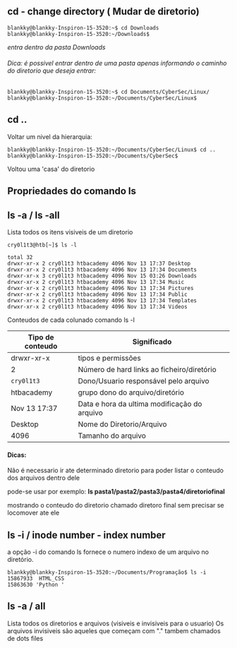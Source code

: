 

## cd - change directory ( Mudar de diretorio)
```shell-session
blankky@blankky-Inspiron-15-3520:~$ cd Downloads
blankky@blankky-Inspiron-15-3520:~/Downloads$ 

```
*entra dentro da pasta Downloads*
###### Dica: é possivel entrar dentro de uma pasta apenas informando o caminho do diretorio que deseja entrar:
```shell-session
blankky@blankky-Inspiron-15-3520:~$ cd Documents/CyberSec/Linux/
blankky@blankky-Inspiron-15-3520:~/Documents/CyberSec/Linux$ 
```




## cd ..
Voltar um nivel da hierarquia:
```shell-session
blankky@blankky-Inspiron-15-3520:~/Documents/CyberSec/Linux$ cd ..
blankky@blankky-Inspiron-15-3520:~/Documents/CyberSec$ 
```
Voltou uma 'casa' do diretorio

## Propriedades do comando ls 

## ls -a / ls -all
Lista todos os itens visiveis de um diretorio
```shell-session
cry0l1t3@htb[~]$ ls -l

total 32
drwxr-xr-x 2 cry0l1t3 htbacademy 4096 Nov 13 17:37 Desktop
drwxr-xr-x 2 cry0l1t3 htbacademy 4096 Nov 13 17:34 Documents
drwxr-xr-x 3 cry0l1t3 htbacademy 4096 Nov 15 03:26 Downloads
drwxr-xr-x 2 cry0l1t3 htbacademy 4096 Nov 13 17:34 Music
drwxr-xr-x 2 cry0l1t3 htbacademy 4096 Nov 13 17:34 Pictures
drwxr-xr-x 2 cry0l1t3 htbacademy 4096 Nov 13 17:34 Public
drwxr-xr-x 2 cry0l1t3 htbacademy 4096 Nov 13 17:34 Templates
drwxr-xr-x 2 cry0l1t3 htbacademy 4096 Nov 13 17:34 Videos
```
Conteudos de cada colunado comando ls -l

| Tipo de conteudo | Significado                                  |
| ---------------- | -------------------------------------------- |
| drwxr-xr-x       | tipos e permissões                           |
| 2                | Número de hard links ao ficheiro/diretório   |
| `cry0l1t3`       | Dono/Usuario responsável pelo arquivo        |
| htbacademy       | grupo dono do arquivo/diretório              |
| Nov 13 17:37     | Data e hora da ultima modificação do arquivo |
| Desktop          | Nome  do Diretorio/Arquivo                   |
| 4096             | Tamanho do arquivo                           |
#### Dicas:
Não é necessario ir ate determinado diretorio para poder listar o conteudo dos arquivos dentro dele


pode-se usar por exemplo:
**ls pasta1/pasta2/pasta3/pasta4/diretoriofinal** 

mostrando o conteudo do diretorio chamado diretoro final sem precisar se locomover ate ele


## ls -i / inode number - index number
a opção -i do comando ls fornece o numero indexo de um arquivo no diretório. 
```shell-session
blankky@blankky-Inspiron-15-3520:~/Documents/Programação$ ls -i
15867933  HTML_CSS  
15863630 'Python '
```


## ls -a / all 
Lista todos os diretorios e arquivos (visiveis e invisiveis para o usuario)
Os arquivos invisiveis são aqueles que começam com "." tambem chamados de dots files 